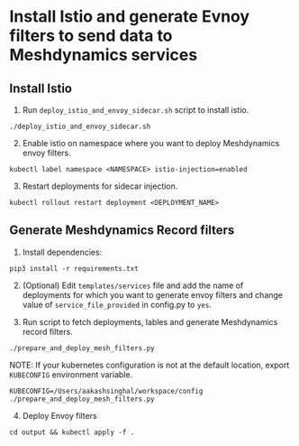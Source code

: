 # Install Istio and generate Evnoy filters to send data to Meshdynamics services

## Install Istio

1. Run `deploy_istio_and_envoy_sidecar.sh` script to install istio.  
```
./deploy_istio_and_envoy_sidecar.sh
```

2. Enable istio on namespace where you want to deploy Meshdynamics envoy filters.  
```
kubectl label namespace <NAMESPACE> istio-injection=enabled
```

3. Restart deployments for sidecar injection.  
```
kubectl rollout restart deployment <DEPLOYMENT_NAME>
```

## Generate Meshdynamics Record filters

1. Install dependencies:  
```
pip3 install -r requirements.txt
```

2. (Optional) Edit `templates/services` file and add the name of deployments for which you want to generate envoy filters and change value of `service_file_provided` in config.py to `yes`.

3. Run script to fetch deployments, lables and generate Meshdynamics record filters.  
```
./prepare_and_deploy_mesh_filters.py
```  
NOTE: If your kubernetes configuration is not at the default location, export `KUBECONFIG` environment variable.  
```
KUBECONFIG=/Users/aakashsinghal/workspace/config ./prepare_and_deploy_mesh_filters.py
```

4. Deploy Envoy filters  
```
cd output && kubectl apply -f .
```

